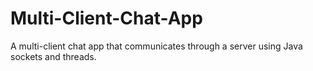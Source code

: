 # Multi-Client-Chat-App
A multi-client chat app that communicates through a server using Java sockets and threads.
